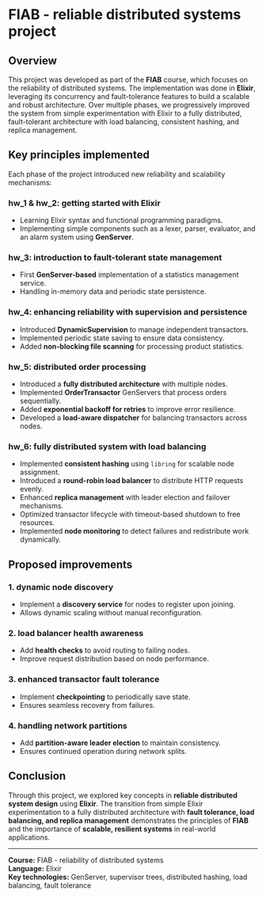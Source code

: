 # FIAB - reliable distributed systems project

## Overview

This project was developed as part of the **FIAB** course, which focuses on the reliability of distributed systems. The implementation was done in **Elixir**, leveraging its concurrency and fault-tolerance features to build a scalable and robust architecture. Over multiple phases, we progressively improved the system from simple experimentation with Elixir to a fully distributed, fault-tolerant architecture with load balancing, consistent hashing, and replica management.

## Key principles implemented

Each phase of the project introduced new reliability and scalability mechanisms:

### **hw_1 & hw_2: getting started with Elixir**
- Learning Elixir syntax and functional programming paradigms.
- Implementing simple components such as a lexer, parser, evaluator, and an alarm system using **GenServer**.

### **hw_3: introduction to fault-tolerant state management**
- First **GenServer-based** implementation of a statistics management service.
- Handling in-memory data and periodic state persistence.

### **hw_4: enhancing reliability with supervision and persistence**
- Introduced **DynamicSupervision** to manage independent transactors.
- Implemented periodic state saving to ensure data consistency.
- Added **non-blocking file scanning** for processing product statistics.

### **hw_5: distributed order processing**
- Introduced a **fully distributed architecture** with multiple nodes.
- Implemented **OrderTransactor** GenServers that process orders sequentially.
- Added **exponential backoff for retries** to improve error resilience.
- Developed a **load-aware dispatcher** for balancing transactors across nodes.

### **hw_6: fully distributed system with load balancing**
- Implemented **consistent hashing** using `libring` for scalable node assignment.
- Introduced a **round-robin load balancer** to distribute HTTP requests evenly.
- Enhanced **replica management** with leader election and failover mechanisms.
- Optimized transactor lifecycle with timeout-based shutdown to free resources.
- Implemented **node monitoring** to detect failures and redistribute work dynamically.

## Proposed improvements

### 1. **dynamic node discovery**
- Implement a **discovery service** for nodes to register upon joining.
- Allows dynamic scaling without manual reconfiguration.

### 2. **load balancer health awareness**
- Add **health checks** to avoid routing to failing nodes.
- Improve request distribution based on node performance.

### 3. **enhanced transactor fault tolerance**
- Implement **checkpointing** to periodically save state.
- Ensures seamless recovery from failures.

### 4. **handling network partitions**
- Add **partition-aware leader election** to maintain consistency.
- Ensures continued operation during network splits.

## Conclusion

Through this project, we explored key concepts in **reliable distributed system design** using **Elixir**. The transition from simple Elixir experimentation to a fully distributed architecture with **fault tolerance, load balancing, and replica management** demonstrates the principles of **FIAB** and the importance of **scalable, resilient systems** in real-world applications.

---

**Course:** FIAB - reliability of distributed systems  
**Language:** Elixir  
**Key technologies:** GenServer, supervisor trees, distributed hashing, load balancing, fault tolerance
